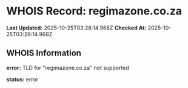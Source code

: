 # WHOIS Record: regimazone.co.za

**Last Updated:** 2025-10-25T03:28:14.968Z
**Checked At:** 2025-10-25T03:28:14.968Z

## WHOIS Information

**error:** TLD for "regimazone.co.za" not supported

**status:** error

